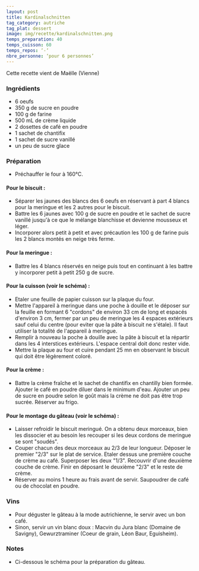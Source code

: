 ```yaml
---
layout: post
title: Kardinalschnitten
tag_category: autriche
tag_plat: dessert
image: img/recette/kardinalschnitten.png
temps_preparation: 40
temps_cuisson: 60
temps_repos: ‘-‘
nbre_personne: ‘pour 6 personnes’
---
```

Cette recette vient de Maëlle (Vienne)

### Ingrédients
* 6 oeufs
* 350 g de sucre en poudre
* 100 g de farine
* 500 mL de crème liquide
* 2 dosettes de café en poudre
* 1 sachet de chantifix
* 1 sachet de sucre vanillé
* un peu de sucre glace

### Préparation
* Préchauffer le four à 160°C.

#### Pour le biscuit :
* Séparer les jaunes des blancs des 6 oeufs en réservant à part 4 blancs pour la meringue et les 2 autres pour le biscuit.
* Battre les 6 jaunes avec 100 g de sucre en poudre et le sachet de sucre vanillé jusqu'à ce que le mélange blanchisse et devienne mousseux et léger.
* Incorporer alors petit à petit et avec précaution les 100 g de farine puis les 2 blancs montés en neige très ferme.

#### Pour la meringue :
* Battre les 4 blancs réservés en neige puis tout en continuant à les battre y incorporer petit à petit 250 g de sucre.

#### Pour la cuisson (voir le schéma) :
* Etaler une feuille de papier cuisson sur la plaque du four.
* Mettre l'appareil à meringue dans une poche à douille et le déposer sur la feuille en formant 6 "cordons" de environ 33 cm de long et espacés d'environ 3 cm, fermer par un peu de meringue les 4 espaces extérieurs sauf celui du centre (pour eviter que la pâte à biscuit ne s'étale). Il faut utiliser la totalité de l'appareil à meringue.
* Remplir à nouveau la poche à douille avec la pâte à biscuit et la répartir dans les 4 interstices extérieurs. L'espace central doit donc rester vide.
* Mettre la plaque au four et cuire pendant 25 mn en observant le biscuit qui doit être légèrement coloré.

#### Pour la crème :
* Battre la crème fraîche et le sachet de chantifix en chantilly bien formée. Ajouter le café en poudre diluer dans le minimum d'eau. Ajouter un peu de sucre en poudre selon le goût mais la crème ne doit pas être trop sucrée. Réserver au frigo.

#### Pour le montage du gâteau (voir le schéma) :
* Laisser refroidir le biscuit meringué. On a obtenu deux morceaux, bien les dissocier et au besoin les recouper si les deux cordons de meringue se sont "soudés".
* Couper chacun des deux morceaux au 2/3 de leur longueur. Déposer le premier "2/3" sur le plat de service. Etaler dessus une première couche de crème au café. Superposer les deux "1/3". Recouvrir d'une deuxième couche de crème. Finir en déposant le deuxième "2/3" et le reste de crème.
* Réserver au moins 1 heure au frais avant de servir. Saupoudrer de café ou de chocolat en poudre.

### Vins
* Pour déguster le gâteau à la mode autrichienne, le servir avec un bon café.
* Sinon, servir un vin blanc doux : Macvin du Jura blanc (Domaine de Savigny), Gewurztraminer (Coeur de grain, Léon Baur, Eguisheim).  

### Notes
* Ci-dessous le schéma pour la préparation du gâteau.
